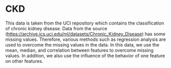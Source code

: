 # CKD
This data is taken from the UCI repository which contains the classification of chronic kidney disease.
Data from the source (https://archive.ics.uci.edu/ml/datasets/Chronic_Kidney_Disease) has some missing values.
Therefore, various methods such as regression analysis are used to overcome the missing values in the data.
In this data, we use the mean, median, and correlation between features to overcome missing values.
In addition, we also use the influence of the behavior of one feature on other features.

